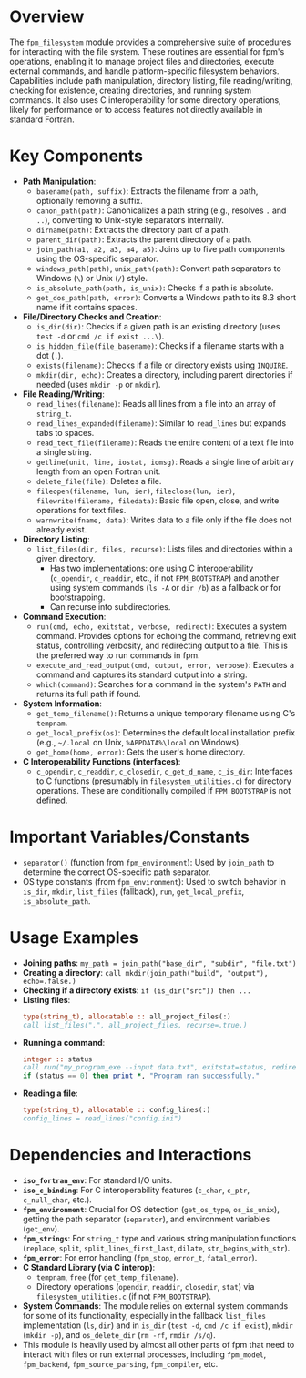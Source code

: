 # Overview
The `fpm_filesystem` module provides a comprehensive suite of procedures for interacting with the file system. These routines are essential for fpm's operations, enabling it to manage project files and directories, execute external commands, and handle platform-specific filesystem behaviors. Capabilities include path manipulation, directory listing, file reading/writing, checking for existence, creating directories, and running system commands. It also uses C interoperability for some directory operations, likely for performance or to access features not directly available in standard Fortran.

# Key Components
- **Path Manipulation**:
  - `basename(path, suffix)`: Extracts the filename from a path, optionally removing a suffix.
  - `canon_path(path)`: Canonicalizes a path string (e.g., resolves `.` and `..`), converting to Unix-style separators internally.
  - `dirname(path)`: Extracts the directory part of a path.
  - `parent_dir(path)`: Extracts the parent directory of a path.
  - `join_path(a1, a2, a3, a4, a5)`: Joins up to five path components using the OS-specific separator.
  - `windows_path(path)`, `unix_path(path)`: Convert path separators to Windows (`\`) or Unix (`/`) style.
  - `is_absolute_path(path, is_unix)`: Checks if a path is absolute.
  - `get_dos_path(path, error)`: Converts a Windows path to its 8.3 short name if it contains spaces.
- **File/Directory Checks and Creation**:
  - `is_dir(dir)`: Checks if a given path is an existing directory (uses `test -d` or `cmd /c if exist ...\`).
  - `is_hidden_file(file_basename)`: Checks if a filename starts with a dot (`.`).
  - `exists(filename)`: Checks if a file or directory exists using `INQUIRE`.
  - `mkdir(dir, echo)`: Creates a directory, including parent directories if needed (uses `mkdir -p` or `mkdir`).
- **File Reading/Writing**:
  - `read_lines(filename)`: Reads all lines from a file into an array of `string_t`.
  - `read_lines_expanded(filename)`: Similar to `read_lines` but expands tabs to spaces.
  - `read_text_file(filename)`: Reads the entire content of a text file into a single string.
  - `getline(unit, line, iostat, iomsg)`: Reads a single line of arbitrary length from an open Fortran unit.
  - `delete_file(file)`: Deletes a file.
  - `fileopen(filename, lun, ier)`, `fileclose(lun, ier)`, `filewrite(filename, filedata)`: Basic file open, close, and write operations for text files.
  - `warnwrite(fname, data)`: Writes data to a file only if the file does not already exist.
- **Directory Listing**:
  - `list_files(dir, files, recurse)`: Lists files and directories within a given directory.
    - Has two implementations: one using C interoperability (`c_opendir`, `c_readdir`, etc., if not `FPM_BOOTSTRAP`) and another using system commands (`ls -A` or `dir /b`) as a fallback or for bootstrapping.
    - Can recurse into subdirectories.
- **Command Execution**:
  - `run(cmd, echo, exitstat, verbose, redirect)`: Executes a system command. Provides options for echoing the command, retrieving exit status, controlling verbosity, and redirecting output to a file. This is the preferred way to run commands in fpm.
  - `execute_and_read_output(cmd, output, error, verbose)`: Executes a command and captures its standard output into a string.
  - `which(command)`: Searches for a command in the system's `PATH` and returns its full path if found.
- **System Information**:
  - `get_temp_filename()`: Returns a unique temporary filename using C's `tempnam`.
  - `get_local_prefix(os)`: Determines the default local installation prefix (e.g., `~/.local` on Unix, `%APPDATA%\local` on Windows).
  - `get_home(home, error)`: Gets the user's home directory.
- **C Interoperability Functions (interfaces)**:
  - `c_opendir`, `c_readdir`, `c_closedir`, `c_get_d_name`, `c_is_dir`: Interfaces to C functions (presumably in `filesystem_utilities.c`) for directory operations. These are conditionally compiled if `FPM_BOOTSTRAP` is not defined.

# Important Variables/Constants
- `separator()` (function from `fpm_environment`): Used by `join_path` to determine the correct OS-specific path separator.
- OS type constants (from `fpm_environment`): Used to switch behavior in `is_dir`, `mkdir`, `list_files` (fallback), `run`, `get_local_prefix`, `is_absolute_path`.

# Usage Examples
- **Joining paths**: `my_path = join_path("base_dir", "subdir", "file.txt")`
- **Creating a directory**: `call mkdir(join_path("build", "output"), echo=.false.)`
- **Checking if a directory exists**: `if (is_dir("src")) then ...`
- **Listing files**:
  ```fortran
  type(string_t), allocatable :: all_project_files(:)
  call list_files(".", all_project_files, recurse=.true.)
  ```
- **Running a command**:
  ```fortran
  integer :: status
  call run("my_program_exe --input data.txt", exitstat=status, redirect="output.log")
  if (status == 0) then print *, "Program ran successfully."
  ```
- **Reading a file**:
  ```fortran
  type(string_t), allocatable :: config_lines(:)
  config_lines = read_lines("config.ini")
  ```

# Dependencies and Interactions
- **`iso_fortran_env`**: For standard I/O units.
- **`iso_c_binding`**: For C interoperability features (`c_char`, `c_ptr`, `c_null_char`, etc.).
- **`fpm_environment`**: Crucial for OS detection (`get_os_type`, `os_is_unix`), getting the path separator (`separator`), and environment variables (`get_env`).
- **`fpm_strings`**: For `string_t` type and various string manipulation functions (`replace`, `split`, `split_lines_first_last`, `dilate`, `str_begins_with_str`).
- **`fpm_error`**: For error handling (`fpm_stop`, `error_t`, `fatal_error`).
- **C Standard Library (via C interop)**:
  - `tempnam`, `free` (for `get_temp_filename`).
  - Directory operations (`opendir`, `readdir`, `closedir`, `stat`) via `filesystem_utilities.c` (if not `FPM_BOOTSTRAP`).
- **System Commands**: The module relies on external system commands for some of its functionality, especially in the fallback `list_files` implementation (`ls`, `dir`) and in `is_dir` (`test -d`, `cmd /c if exist`), `mkdir` (`mkdir -p`), and `os_delete_dir` (`rm -rf`, `rmdir /s/q`).
- This module is heavily used by almost all other parts of fpm that need to interact with files or run external processes, including `fpm_model`, `fpm_backend`, `fpm_source_parsing`, `fpm_compiler`, etc.
